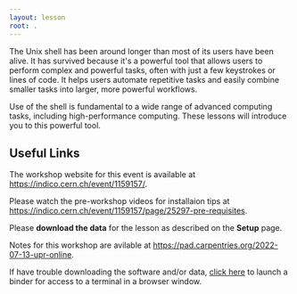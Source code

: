 ```yaml
---
layout: lesson
root: .
---
```


The Unix shell has been around longer than most of its users
have been alive. It has survived because it's a powerful tool that
allows users to perform complex and powerful tasks, often with just
 a few keystrokes or lines of code. It helps users automate repetitive
 tasks and easily combine smaller tasks into larger, more powerful workflows.

Use of the shell is fundamental to a wide range of advanced computing
tasks, including high-performance computing. These lessons will introduce
you to this powerful tool.

## Useful Links


The workshop website for this event is available at
 <https://indico.cern.ch/event/1159157/>.

Please watch the pre-workshop videos for installaion tips at <https://indico.cern.ch/event/1159157/page/25297-pre-requisites>.

Please **download the data** for the lesson as described on the **Setup** page.

Notes for this workshop are avilable at <https://pad.carpentries.org/2022-07-13-upr-online>.

If have trouble downloading the software and/or data, [click here](https://mybinder.org/v2/gh/raynamharris/2022-07-13-upr-online/shell-lessons-data) to launch a binder for access to a terminal in a browser window.
